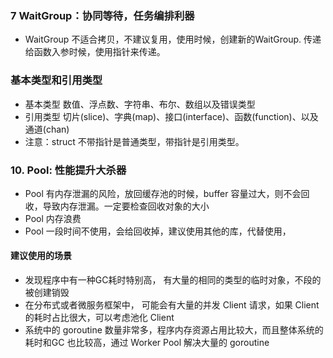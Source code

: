 

### 7 WaitGroup：协同等待，任务编排利器
- WaitGroup 不适合拷贝，不建议复用，使用时候，创建新的WaitGroup. 传递给函数入参时候，使用指针来传递。

### 基本类型和引用类型
- 基本类型 数值、浮点数、字符串、布尔、数组以及错误类型
- 引用类型 切片(slice)、字典(map)、接口(interface)、函数(function)、以及通道(chan)
- 注意：struct 不带指针是普通类型，带指针是引用类型。


### 10. Pool: 性能提升大杀器
- Pool 有内存泄漏的风险，放回缓存池的时候，buffer 容量过大，则不会回收，导致内存泄漏。一定要检查回收对象的大小
- Pool 内存浪费
- Pool 一段时间不使用，会给回收掉，建议使用其他的库，代替使用，
#### 建议使用的场景 
- 发现程序中有一种GC耗时特别高， 有大量的相同的类型的临时对象，不段的被创建销毁
- 在分布式或者微服务框架中， 可能会有大量的并发 Client 请求，如果 Client 的耗时占比很大，可以考虑池化 Client 
- 系统中的 goroutine 数量非常多，程序内存资源占用比较大，而且整体系统的耗时和GC 也比较高，通过 Worker Pool 解决大量的 goroutine 